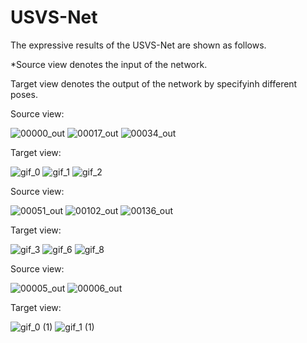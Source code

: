 # USVS-Net
The expressive results of the USVS-Net are shown as follows.

*Source view denotes the input of the network.

Target view denotes the output of the network by specifyinh different poses.

Source view:

![00000_out](https://user-images.githubusercontent.com/55391927/179681144-b4016acd-da03-454d-a3ac-635df3bb3d10.png)
![00017_out](https://user-images.githubusercontent.com/55391927/179681165-9cb5a600-3835-4a18-9009-7d2911b030f6.png)
![00034_out](https://user-images.githubusercontent.com/55391927/179681329-ddaa3773-6e5f-4bb7-bf01-a2456f399fa7.png)

Target view:

![gif_0](https://user-images.githubusercontent.com/55391927/179681475-dc68f979-7eda-4eb9-8360-df7f0ed1bc33.gif)
![gif_1](https://user-images.githubusercontent.com/55391927/179681504-edb6e17c-3d30-4e23-afc7-1843ba1bc984.gif)
![gif_2](https://user-images.githubusercontent.com/55391927/179681537-f17dea8f-4948-438d-b389-487647c5ae74.gif)

Source view:

![00051_out](https://user-images.githubusercontent.com/55391927/179681690-f1a992d6-1466-41ec-bf31-e7cf97cf7989.png)
![00102_out](https://user-images.githubusercontent.com/55391927/179681712-45b2a936-c9ec-46de-988b-0436287314d2.png)
![00136_out](https://user-images.githubusercontent.com/55391927/179681739-117abcf8-7dca-449f-9d43-ff16d931764d.png)

Target view:

![gif_3](https://user-images.githubusercontent.com/55391927/179681770-55862dca-b20a-4b9c-b9e4-cc023c0699c1.gif)
![gif_6](https://user-images.githubusercontent.com/55391927/179681793-4bebdc80-9d39-4687-80e0-4b2b38d8b242.gif)
![gif_8](https://user-images.githubusercontent.com/55391927/179681824-55f054ed-da4a-4487-bc7c-6f298c094a51.gif)

Source view:

![00005_out](https://user-images.githubusercontent.com/55391927/179681966-542a362e-4afc-47a8-a8a6-e0aa447f6be8.png)
![00006_out](https://user-images.githubusercontent.com/55391927/179681973-e590d9cc-c87c-4dfb-8290-563a628b8a72.png)


Target view:

![gif_0 (1)](https://user-images.githubusercontent.com/55391927/179681991-84a46c88-e101-45c3-ad25-7d47dd2e565d.gif)
![gif_1 (1)](https://user-images.githubusercontent.com/55391927/179681997-43b480c0-df93-475b-b743-c9a6c710a5d8.gif)










